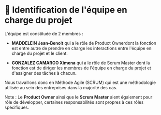 # 👥 Identification de l'équipe en charge du projet

L'équipe est constituée de 2 membres :
- **MADDELEIN Jean-Benoit** qui a le rôle de Product Ownerdont la fonction est entre autre de prendre en charge les interactions entre l'équipe en charge du projet et le client.

- **GONZALEZ CAMARGO Ximena** qui a le rôle de Scrum Master dont la fonction est de diriger les membres de l'équipe en charge du projet et d'assigner des tâches à chacun.

Nous travaillons donc en Méthode Agile (SCRUM) qui est une méthodologie utilisée au sein des entreprises dans la majorité des cas.

Note : Le **Product Owner** ainsi que le **Scrum Master** aient également pour rôle de développer, certaines responsabilités sont propres à ces rôles spécifiques.